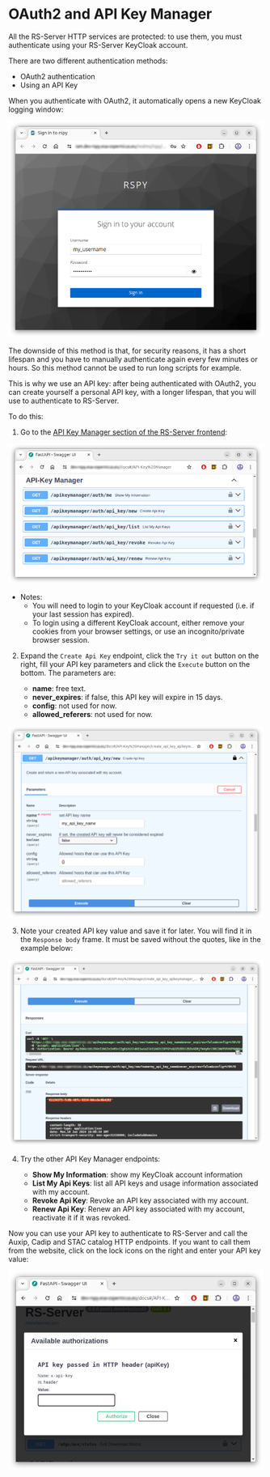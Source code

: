 # OAuth2 and API Key Manager

All the RS-Server HTTP services are protected: to use them, you must authenticate using your RS-Server KeyCloak account.

There are two different authentication methods:

  * OAuth2 authentication
  * Using an API Key

When you authenticate with OAuth2, it automatically opens a new KeyCloak logging window:

![KeyCloak authentication](../../images/oauth2_apikey_manager/keycloak.png)

The downside of this method is that, for security reasons, it has a short lifespan and you have to manually authenticate again every few minutes or hours. So this method cannot be used to run long scripts for example.

This is why we use an API key: after being authenticated with OAuth2, you can create yourself a personal API key, with a longer lifespan, that you will use to authenticate to RS-Server.

To do this:

  1. Go to the [API Key Manager section of the RS-Server frontend](https://apikeymanager.rspy.ops.rs-python.eu/docs):

![API Key Manager](../../images/oauth2_apikey_manager/apikey_manager.png)

  * Notes:
      * You will need to login to your KeyCloak account if requested (i.e. if your last session has expired).
      * To login using a different KeyCloak account, either remove your cookies from your browser settings, or use an incognito/private browser session.

  2. Expand the `Create Api Key` endpoint, click the `Try it out` button on the right, fill your API key parameters and click the `Execute` button on the bottom. The parameters are:

      * **name**: free text.
      * **never_expires**: if false, this API key will expire in 15 days.
      * **config**: not used for now.
      * **allowed_referers**: not used for now.

![Create API key](../../images/oauth2_apikey_manager/apikey_manager_create.png)

  3. Note your created API key value and save it for later. You will find it in the `Response body` frame. It must be saved without the quotes, like in the example below:

![Save API key](../../images/oauth2_apikey_manager/apikey_manager_save.png)

  4. Try the other API Key Manager endpoints:

      * **Show My Information**: show my KeyCloak account information
      * **List My Api Keys**: list all API keys and usage information associated with my account.
      * **Revoke Api Key**: Revoke an API key associated with my account.
      * **Renew Api Key**: Renew an API key associated with my account, reactivate it if it was revoked.

Now you can use your API key to authenticate to RS-Server and call the Auxip, Cadip and STAC catalog HTTP endpoints. If you want to call them from the website, click on the lock icons on the right and enter your API key value:

![Enter API key](../../images/oauth2_apikey_manager/enter_apikey.png)
